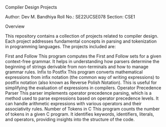 Compiler Design Projects

Author: Dev M. Bandhiya
Roll No.: SE22UCSE078
Section: CSE1

Overview

This repository contains a collection of projects related to compiler design. Each project addresses fundamental concepts in parsing and tokenization in programming languages. The projects included are:

First and Follow
This program computes the First and Follow sets for a given context-free grammar. It helps in understanding how parsers determine the beginning of strings derivable from non-terminals and how to manage grammar rules.
Infix to Postfix
This program converts mathematical expressions from infix notation (the common way of writing expressions) to postfix notation (also known as Reverse Polish Notation). This is useful for simplifying the evaluation of expressions in compilers.
Operator Precedence Parser
This parser implements operator precedence parsing, which is a method used to parse expressions based on operator precedence levels. It can handle arithmetic expressions with various operators and their associativity rules.
Number of Tokens in C
This program counts the number of tokens in a given C program. It identifies keywords, identifiers, literals, and operators, providing insights into the structure of the code.